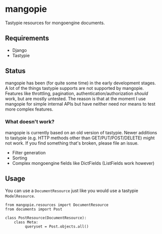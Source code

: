 # mangopie

Tastypie resources for mongoengine documents.

## Requirements

  * Django
  * Tastypie

## Status

mangopie has been (for quite some time) in the early development stages. A lot of the things
tastypie supports are not supported by mangopie. Features like throttling, pagination, 
authentication/authorization *should* work, but are mostly untested. The reason is that at the moment I use mangopie for simple internal APIs but have neither need nor means to test 
more complex features.

### What doesn't work?

mangopie is currently based on an old version of tastypie. Newer additions to 
tastypie (e.g. HTTP methods other than GET/PUT/POST/DELETE) might not work. If
you find something that's broken, please file an issue.

  * Filter generation
  * Sorting
  * Complex mongoengine fields like DictFields (ListFields work however)

## Usage

You can use a `DocumentResource` just like you would use a tastypie 
`ModelResource`.

    from mangopie.resources import DocumentResource
    from documents import Post   

    class PostResource(DocumentResource):
        class Meta:
	         queryset = Post.objects.all()